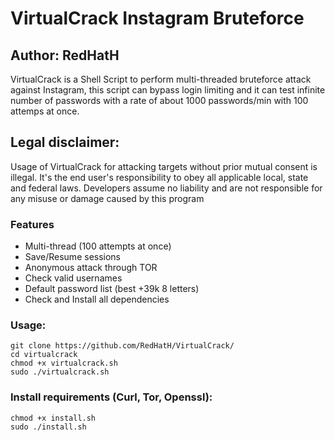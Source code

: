 # VirtualCrack Instagram Bruteforce
## Author: RedHatH
VirtualCrack is a Shell Script to perform multi-threaded bruteforce attack against Instagram, this script can bypass login limiting and it can test infinite number of passwords with a rate of about 1000 passwords/min with 100 attemps at once.

## Legal disclaimer:
Usage of VirtualCrack for attacking targets without prior mutual consent is illegal. It's the end user's responsibility to obey all applicable local, state and federal laws. Developers assume no liability and are not responsible for any misuse or damage caused by this program 

### Features
- Multi-thread (100 attempts at once)
- Save/Resume sessions
- Anonymous attack through TOR
- Check valid usernames
- Default password list (best +39k 8 letters)
- Check and Install all dependencies

### Usage:
```
git clone https://github.com/RedHatH/VirtualCrack/
cd virtualcrack
chmod +x virtualcrack.sh
sudo ./virtualcrack.sh
```

### Install requirements (Curl, Tor, Openssl):

```
chmod +x install.sh
sudo ./install.sh
```

